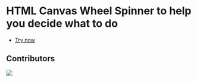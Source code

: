 # HTML Canvas Wheel Spinner to help you decide what to do

- [Try now](https://makemychoice.onrender.com)
## Contributors
<a href="https://github.com/D3R50N/make-my-choice-spinner/graphs/contributors">
  <img src="https://contrib.rocks/image?repo=D3R50N/make-my-choice-spinner" />
</a>
